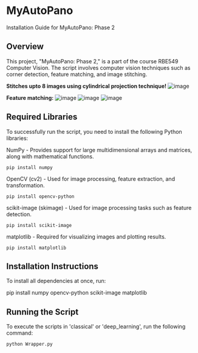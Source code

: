# MyAutoPano
Installation Guide for MyAutoPano: Phase 2

## Overview

This project, "MyAutoPano: Phase 2," is a part of the course RBE549 Computer Vision. The script involves computer vision techniques such as corner detection, feature matching, and image stitching.

**Stitches upto 8 images using cylindrical projection technique!**
![image](https://github.com/user-attachments/assets/d28fb46c-3540-43ac-be15-8eaa5edaef9e)

**Feature matching:**
![image](https://github.com/user-attachments/assets/d1b1c086-84dc-4a65-b401-414b5b0b3a5c)
![image](https://github.com/user-attachments/assets/0d434f6d-b70f-46b3-bdef-628cb1118a7c)
![image](https://github.com/user-attachments/assets/2cb0a347-5037-4140-aeb3-7b37484c6897)


## Required Libraries

To successfully run the script, you need to install the following Python libraries:

NumPy - Provides support for large multidimensional arrays and matrices, along with mathematical functions.

```pip install numpy```

OpenCV (cv2) - Used for image processing, feature extraction, and transformation.

```pip install opencv-python```

scikit-image (skimage) - Used for image processing tasks such as feature detection.

```pip install scikit-image```

matplotlib - Required for visualizing images and plotting results.

```pip install matplotlib```

## Installation Instructions

To install all dependencies at once, run:

pip install numpy opencv-python scikit-image matplotlib

## Running the Script

To execute the scripts in 'classical' or 'deep_learning', run the following command:

```python Wrapper.py```
